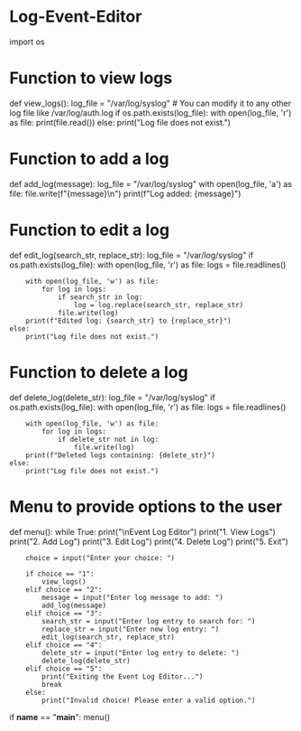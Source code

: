 # Log-Event-Editor
import os

# Function to view logs
def view_logs():
    log_file = "/var/log/syslog"  # You can modify it to any other log file like /var/log/auth.log
    if os.path.exists(log_file):
        with open(log_file, 'r') as file:
            print(file.read())
    else:
        print("Log file does not exist.")

# Function to add a log
def add_log(message):
    log_file = "/var/log/syslog"
    with open(log_file, 'a') as file:
        file.write(f"{message}\n")
    print(f"Log added: {message}")

# Function to edit a log
def edit_log(search_str, replace_str):
    log_file = "/var/log/syslog"
    if os.path.exists(log_file):
        with open(log_file, 'r') as file:
            logs = file.readlines()

        with open(log_file, 'w') as file:
            for log in logs:
                if search_str in log:
                    log = log.replace(search_str, replace_str)
                file.write(log)
        print(f"Edited log: {search_str} to {replace_str}")
    else:
        print("Log file does not exist.")

# Function to delete a log
def delete_log(delete_str):
    log_file = "/var/log/syslog"
    if os.path.exists(log_file):
        with open(log_file, 'r') as file:
            logs = file.readlines()

        with open(log_file, 'w') as file:
            for log in logs:
                if delete_str not in log:
                    file.write(log)
        print(f"Deleted logs containing: {delete_str}")
    else:
        print("Log file does not exist.")

# Menu to provide options to the user
def menu():
    while True:
        print("\nEvent Log Editor")
        print("1. View Logs")
        print("2. Add Log")
        print("3. Edit Log")
        print("4. Delete Log")
        print("5. Exit")

        choice = input("Enter your choice: ")

        if choice == "1":
            view_logs()
        elif choice == "2":
            message = input("Enter log message to add: ")
            add_log(message)
        elif choice == "3":
            search_str = input("Enter log entry to search for: ")
            replace_str = input("Enter new log entry: ")
            edit_log(search_str, replace_str)
        elif choice == "4":
            delete_str = input("Enter log entry to delete: ")
            delete_log(delete_str)
        elif choice == "5":
            print("Exiting the Event Log Editor...")
            break
        else:
            print("Invalid choice! Please enter a valid option.")

if __name__ == "__main__":
    menu()

